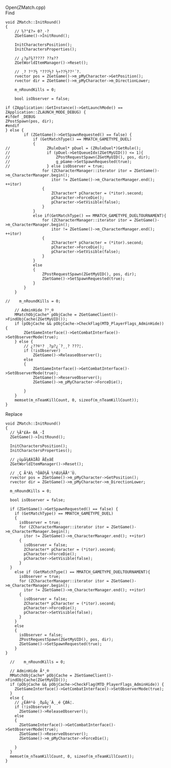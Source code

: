 Open(ZMatch.cpp) <br>
Find <br>

    void ZMatch::InitRound()
    {
        // ½?°£?» 0?¸·?
        ZGetGame()->InitRound();

        InitCharactersPosition();
        InitCharactersProperties();

        // ¿?µ?¾????? ??±??­
        ZGetWorldItemManager()->Reset();

        // ¸? ?³?½ °???½? ½÷??½??²´?.
        rvector pos = ZGetGame()->m_pMyCharacter->GetPosition();
        rvector dir = ZGetGame()->m_pMyCharacter->m_DirectionLower;

        m_nRoundKills = 0;

        bool isObserver = false;

    if (ZApplication::GetInstance()->GetLaunchMode() == ZApplication::ZLAUNCH_MODE_DEBUG) {
    #ifdef _DEBUG
    ZPostSpawn(pos, dir);
    #endif
    } else {
            if (ZGetGame()->GetSpawnRequested() == false) {
                if (GetMatchType() == MMATCH_GAMETYPE_DUEL)
                {
    //                ZRuleDuel* pDuel = (ZRuleDuel*)GetRule();
    //                if (pDuel->GetQueueIdx(ZGetMyUID()) <= 1){
    //                    ZPostRequestSpawn(ZGetMyUID(), pos, dir);
    //                    g_pGame->SetSpawnRequested(true);
    //                } else isObserver = true;
                    for (ZCharacterManager::iterator itor = ZGetGame()->m_CharacterManager.begin();
                        itor != ZGetGame()->m_CharacterManager.end(); ++itor)
                    {
                        ZCharacter* pCharacter = (*itor).second;
                        pCharacter->ForceDie();
                        pCharacter->SetVisible(false);
                    }
                }
                else if(GetMatchType() == MMATCH_GAMETYPE_DUELTOURNAMENT){
                    for (ZCharacterManager::iterator itor = ZGetGame()->m_CharacterManager.begin();
                        itor != ZGetGame()->m_CharacterManager.end(); ++itor)
                    {
                        ZCharacter* pCharacter = (*itor).second;
                        pCharacter->ForceDie();
                        pCharacter->SetVisible(false);
                    }
                }
                else
                {
                    ZPostRequestSpawn(ZGetMyUID(), pos, dir);
                    ZGetGame()->SetSpawnRequested(true);
                }
            }
        }

    //    m_nRoundKills = 0;

        // AdminHide ?³¸®
        MMatchObjCache* pObjCache = ZGetGameClient()->FindObjCache(ZGetMyUID());
        if (pObjCache && pObjCache->CheckFlag(MTD_PlayerFlags_AdminHide)) {
            ZGetGameInterface()->GetCombatInterface()->SetObserverMode(true);
        } else {
            // ¿??®¹? ¸?µ?¿´?¸¸? ???¦.
            if (!isObserver)
                ZGetGame()->ReleaseObserver();
            else
            {
                ZGetGameInterface()->GetCombatInterface()->SetObserverMode(true);
                ZGetGame()->ReserveObserver();
                ZGetGame()->m_pMyCharacter->ForceDie();

            }
        }
        memset(m_nTeamKillCount, 0, sizeof(m_nTeamKillCount));
    }
    
Replace <br>

    void ZMatch::InitRound()
    {
      // ½Ã°£À» 0À¸·Î
      ZGetGame()->InitRound();

      InitCharactersPosition();
      InitCharactersProperties();

      // ¿ùµå¾ÆÀÌÅÛ ÃÊ±âÈ­
      ZGetWorldItemManager()->Reset();

      // ¸Ç Ã³À½ °ÔÀÓ½Ã ½ºÆù½ÃÅ²´Ù.
      rvector pos = ZGetGame()->m_pMyCharacter->GetPosition();
      rvector dir = ZGetGame()->m_pMyCharacter->m_DirectionLower;

      m_nRoundKills = 0;

      bool isObserver = false;

      if (ZGetGame()->GetSpawnRequested() == false) {
        if (GetMatchType() == MMATCH_GAMETYPE_DUEL)
        {
          isObserver = true;
          for (ZCharacterManager::iterator itor = ZGetGame()->m_CharacterManager.begin();
            itor != ZGetGame()->m_CharacterManager.end(); ++itor)
          {
            isObserver = false;
            ZCharacter* pCharacter = (*itor).second;
            pCharacter->ForceDie();
            pCharacter->SetVisible(false);
          }
      }
        else if (GetMatchType() == MMATCH_GAMETYPE_DUELTOURNAMENT){
          isObserver = true;
          for (ZCharacterManager::iterator itor = ZGetGame()->m_CharacterManager.begin();
            itor != ZGetGame()->m_CharacterManager.end(); ++itor)
          {
            isObserver = false;
            ZCharacter* pCharacter = (*itor).second;
            pCharacter->ForceDie();
            pCharacter->SetVisible(false);
          }
        }
        else
        {
          isObserver = false;
          ZPostRequestSpawn(ZGetMyUID(), pos, dir);
          ZGetGame()->SetSpawnRequested(true);
        }
    }

      //	m_nRoundKills = 0;

      // AdminHide Ã³¸®
      MMatchObjCache* pObjCache = ZGetGameClient()->FindObjCache(ZGetMyUID());
      if (pObjCache && pObjCache->CheckFlag(MTD_PlayerFlags_AdminHide)) {
        ZGetGameInterface()->GetCombatInterface()->SetObserverMode(true);
      }
      else {
        // ¿ÉÁ®¹ö ¸ðµå¿´À¸¸é ÇØÁ¦.
        if (!isObserver)
          ZGetGame()->ReleaseObserver();
        else
        {
          ZGetGameInterface()->GetCombatInterface()->SetObserverMode(true);
          ZGetGame()->ReserveObserver();
          ZGetGame()->m_pMyCharacter->ForceDie();

        }
      }
      memset(m_nTeamKillCount, 0, sizeof(m_nTeamKillCount));
    }

